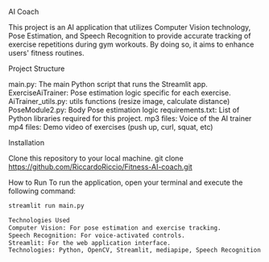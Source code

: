 AI Coach

This project is an AI application that utilizes Computer Vision technology, Pose Estimation, and Speech Recognition 
to provide accurate tracking of exercise repetitions during gym workouts. By doing so, it aims to enhance users' fitness routines.



Project Structure


main.py: The main Python script that runs the Streamlit app.
ExerciseAiTrainer: Pose estimation logic specific for each exercise.
AiTrainer_utils.py: utils functions (resize image, calculate distance)
PoseModule2.py: Body Pose estimation logic
requirements.txt: List of Python libraries required for this project.
mp3 files: Voice of the AI trainer
mp4 files: Demo video of exercises (push up, curl, squat, etc)

Installation


Clone this repository to your local machine.
git clone https://github.com/RiccardoRiccio/Fitness-AI-coach.git


How to Run
To run the application, open your terminal and execute the following command:

  ```bash
  streamlit run main.py

Technologies Used
Computer Vision: For pose estimation and exercise tracking.
Speech Recognition: For voice-activated controls.
Streamlit: For the web application interface.
Technologies: Python, OpenCV, Streamlit, mediapipe, Speech Recognition API
